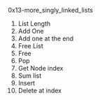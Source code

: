 0x13-more_singly_linked_lists
1. List Length
2. Add One
3. Add one at the end
4. Free List
6. Free
7. Pop
8. Get Node index
8. Sum list
9. Insert
10. Delete at index
